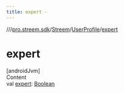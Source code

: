 ```yaml
---
title: expert -
---
```

//[<root>](../../../../index.md)/[pro.streem.sdk](../../index.md)/[Streem](../index.md)/[UserProfile](index.md)/[expert](expert.md)



# expert  
[androidJvm]  
Content  
val [expert](expert.md): [Boolean](https://kotlinlang.org/api/latest/jvm/stdlib/kotlin/-boolean/index.html)  



